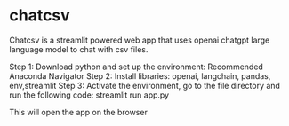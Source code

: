 # chatcsv
Chatcsv is a streamlit powered web app that uses openai chatgpt large language model to chat with csv files.

Step 1: Download python and set up the environment: Recommended Anaconda Navigator
Step 2: Install libraries: openai, langchain, pandas, env,streamlit
Step 3: Activate the environment, go to the file directory and run the following code:
      streamlit run app.py


This will open the app on the browser

